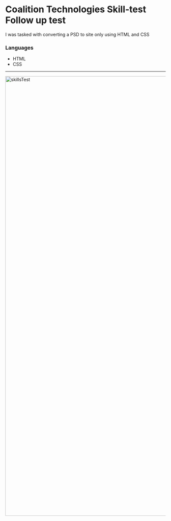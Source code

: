 # Coalition Technologies Skill-test Follow up test
I was tasked with converting a PSD to site only using HTML and CSS

### Languages
- HTML
- CSS
---
<img width="1376" alt="skillsTest" src="https://user-images.githubusercontent.com/52841881/180593051-2d797677-34a2-4444-8129-b13a9a712199.png">
